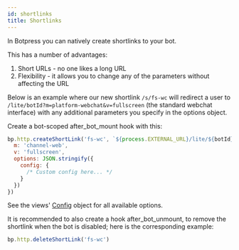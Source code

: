 ```yaml
---
id: shortlinks
title: Shortlinks
---
```


In Botpress you can natively create shortlinks to your bot.

This has a number of advantages:

1. Short URLs - no one likes a long URL
2. Flexibility - it allows you to change any of the parameters without affecting the URL

Below is an example where our new shortlink `/s/fs-wc` will redirect a user to `/lite/botId?m=platform-webchat&v=fullscreen` (the standard webchat interface) with any additional parameters you specify in the options object.

Create a bot-scoped after_bot_mount hook with this:

```js
bp.http.createShortLink('fs-wc', `${process.EXTERNAL_URL}/lite/${botId}/`, {
  m: 'channel-web',
  v: 'fullscreen',
  options: JSON.stringify({
    config: {
      /* Custom config here... */
    }
  })
})
```

See the views' [Config](https://github.com/botpress/botpress/blob/master/modules/channel-web/src/views/lite/typings.d.ts#L130) object for all available options.

It is recommended to also create a hook after_bot_unmount, to remove the shortlink when the bot is disabled; here is the corresponding example:

```js
bp.http.deleteShortLink('fs-wc')
```
